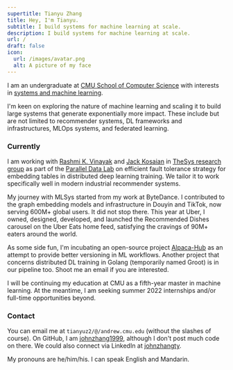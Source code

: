 ```yaml
---
supertitle: Tianyu Zhang
title: Hey, I'm Tianyu.
subtitle: I build systems for machine learning at scale.
description: I build systems for machine learning at scale.
url: /
draft: false
icon:
  url: /images/avatar.png
  alt: A picture of my face
---
```

I am an undergraduate at [CMU School of Computer Science](https://www.cs.cmu.edu/) with interests in [systems and machine learning](http://ai.stanford.edu/blog/mlsys/).

I'm keen on exploring the nature of machine learning and scaling it to build large systems that generate exponentially more impact. These include but are not limited to recommender systems, DL frameworks and infrastructures, MLOps systems, and federated learning. 

### Currently

I am working with [Rashmi K. Vinayak](http://www.cs.cmu.edu/~rvinayak/) and [Jack Kosaian](https://jackkosaian.github.io/) in [TheSys research group](http://www.cs.cmu.edu/~rvinayak/#group) as part of the [Parallel Data Lab](https://www.pdl.cmu.edu/index.shtml) on efficient fault tolerance strategy for embedding tables in distributed deep learning training. We tailor it to work specifically well in modern industrial recommender systems. 

My journey with MLSys started from my work at ByteDance. I contributed to the graph embedding models and infrastructure in Douyin and TikTok, now serving 600M+ global users. It did not stop there. This year at Uber, I owned, designed, developed, and launched the Recommended Dishes carousel on the Uber Eats home feed, satisfying the cravings of 90M+ eaters around the world.

As some side fun, I'm incubating an open-source project [Alpaca-Hub](https://alpaca-hub.github.io/) as an attempt to provide better versioning in ML workflows. Another project that concerns distributed DL training in Golang (temporarily named Groot) is in our pipeline too. Shoot me an email if you are interested.

I will be continuing my education at CMU as a fifth-year master in machine learning. At the meantime, I am seeking summer 2022 internships and/or full-time opportunities beyond.

### Contact

You can email me at `tianyuz2/@/andrew.cmu.edu` (without the slashes of course). On GitHub, I am [johnzhang1999](https://github.com/johnzhang1999), although I don't post much code on there. We could also connect via LinkedIn at [johnzhangty](https://www.linkedin.com/in/johnzhangty/).

My pronouns are he/him/his. I can speak English and Mandarin.